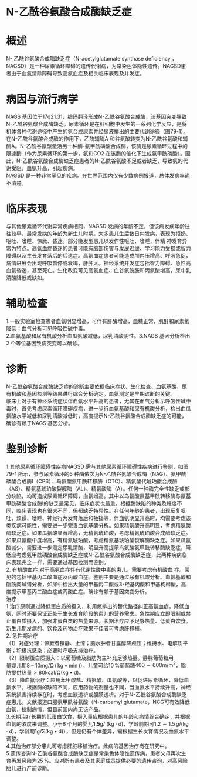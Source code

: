 # N-乙酰谷氨酸合成酶缺乏症  
# 概述  
N- 乙酰谷氨酸合成酶缺乏症（N-acetylglutamate synthase deficiency ，NAGSD）是一种尿素循环障碍的遗传代谢病，为常染色体隐性遗传。NAGSD患者由于血氨清除障碍导致高氨血症及相关临床表现及并发症。  
# 病因与流行病学  
NAGS 基因位于17q21.31，编码翻译形成N-乙酰谷氨酸合成酶，该基因突变导致N-乙酰谷氨酸合成酶缺乏。尿素循环是在肝细胞中发生的一系列化学反应，是将机体各种代谢途径中产生的氨合成尿素并经尿液排出的主要代谢途径（图79-1）。在N-乙酰谷氨酸合成酶的作用下，乙酰辅酶A 和谷氨酸转变为N-乙酰谷氨酸和辅酶A。N-乙酰谷氨酸激活另一种酶-氨甲酰磷酸合成酶，该酶是尿素循环过程中的限速酶（作为尿素循环的第一步，氨和CO2 在该酶的催化下生成氨甲酰磷酸）。因此，N-乙酰谷氨酸合成酶缺乏症患者的N-乙酰谷氨酸不足或者缺乏，导致氨的代谢受阻，血氨升高，引起疾病。  
NAGSD 是一种非常罕见的疾病。在世界范围内仅有少数病例报道，总体发病率尚不清楚。  
# 临床表现  
与其他尿素循环代谢异常疾病相同，NAGSD 发病的年龄不定，但该病发病年龄往往较早，最常发病的年龄为新生儿时期。大多患儿生后数日内发病，表现为拒奶、呕吐、嗜睡、惊厥、昏迷。部分晚发型患儿以发作性呕吐、嗜睡，伴精 神发育异常为特点。高氨血症昏迷的患者可能有脑部伤害与发展迟缓、学习能力受损或智力障碍以及生长发育落后的后遗症。高氨血症患者可能造成颅内压增高、呼吸急促，病情进展会出现呼吸暂停或衰竭，肝肿大。神经系统并发症包括智力障碍、急性高血氨昏迷，甚至死亡。生化改变可见高氨血症、血谷氨酰胺和丙氨酸增高，尿中乳清酸降低或缺如。  
# 辅助检查  
1.一般实验室检查患者血氨明显增高，可伴有肝酶增高，血糖正常，肌酐和尿素氮降低；血气分析可见呼吸性碱中毒。  
2.血氨基酸和尿有机酸分析血瓜氨酸减低，尿乳清酸阴性。3.NAGS 基因分析检出2 个等位基因致病突变可以确诊。  
# 诊断  
N-乙酰谷氨酸合成酶缺乏症的诊断主要依据临床症状、生化检查、血氨基酸、尿有机酸和基因检测等结果进行综合分析确定。血氨测定是早期诊断的关键。  
临床上对于有神经系统症状伴血氨水平升高的患者，尤其在血气分析示呼吸性碱中毒时，首先考虑尿素循环障碍疾病，进一步行血氨基酸和尿有机酸分析，检出血瓜氨酸水平减低和尿乳清酸减低时，高度提示N-乙酰谷氨酸合成酶缺乏症的可能，确诊有赖于NAGS 基因分析。  
# 鉴别诊断  
1.其他尿素循环障碍性疾病NAGSD 需与其他尿素循环障碍性疾病进行鉴别，如图79-1 所示，参与尿素循环的6 种酶依次为N-乙酰谷氨酸合成酶（NAG）、氨甲酰磷酸合成酶Ⅰ（CPS）、鸟氨酸氨甲酰转移酶（OTC）、精氨酸代琥珀酸合成酶（AS）、精氨基琥珀酸裂解酶（AL）、精氨酸酶（A）。任何一种酶完全性缺乏或部分缺陷，均可造成尿素循环障碍，血氨增高。其中以鸟氨酸氨基甲酰转移酶与氨基甲酰磷酸合成酶Ⅰ的缺乏最常见，临床症状也最重。根据酶缺陷的种类及程度不同，临床表现也有很大不同，但都缺乏特异性。在任何年龄的患者，出现反复呕吐、烦躁、嗜睡、神经行为发育落后和抽搐等，伴血氨明显升高时，均需要考虑该类疾病可能性，需要进一步完善血氨基酸分析。如果精氨酸升高明显，考虑精氨酸酶缺乏症。如果瓜氨酸显著增高，无精氨琥珀酸，考虑精氨琥珀酸合成酶缺乏症。如果瓜氨酸中度增高，有精氨琥珀酸，考虑精氨基琥珀酸裂解酶缺乏症。如果瓜氨酸减少，需要进一步测定尿乳清酸，明显升高提示鸟氨酸氨甲酰转移酶缺乏症，降低应考虑氨甲酰磷酸合成酶缺乏症或N-乙酰谷氨酸合成酶缺乏症，此两种疾病临床表现完全一样，需要通过基因检测而鉴别。  
2. 有机酸血症 对于高氨血症伴有代谢性酸中毒的患儿，需要考虑有机酸血 症。常见的包括甲基丙二酸血症及丙酸血症。鉴别主要是通过尿有机酸分析、血氨基酸和酯酰肉碱谱分析，如尿中检出大量的甲基丙二酸或3-羟基丙酸和甲基枸橼酸，高度提示甲基丙二酸血症或丙酸血症。确诊有赖于基因突变分析。  
治疗  
1.治疗原则通过降低蛋白质的摄入，利用氮排出的替代路径纠正高氨血症，降低血氨，同时还要保证正处于生长发育阶段的患儿的营养需求。急性期应立即限制或禁止蛋白质摄入，加强非蛋白类的热量来源。长期治疗应予足够热量、低蛋白饮食。新生儿期发病的、饮食及药物治疗效果不佳者可考虑肝移植。  
2. 急性期治疗  
（1）对症处理：惊厥者镇静、止惊；脑水肿者甘露醇降颅压；维持水、电解质平衡；积极抗感染；必要时呼吸支持治疗。  
（2）限制蛋白质摄入：以葡萄糖及脂肪为主补充足够热量。静脉葡萄糖用  
量婴儿期$8\!\sim\!10\mathrm{mg/\Omega}\,(\,\mathrm{kg}\bullet\operatorname*{min})$），儿童可给$10\,\%$葡萄糖$400{\sim}600\mathrm{m}/\mathrm{m}^{2}$，脂肪提供热量${>}80\mathrm{kcal/\Omega}(\mathrm{kg}\bullet\mathrm{d})$。  
（3）降血氨治疗：应用苯甲酸盐、精氨酸、瓜氨酸等，以促进尿素循环，降低血氨水平。根据酶的缺陷不同，应用药物的剂量也不同，当血氨水平持续升高，神经系统损害持续存在时，考虑血液透析或腹膜透析。对于N-乙酰谷氨酸合成酶缺乏症患儿。文献报道口服氨甲酰谷氨酸（N-carbamyl glutamate，NCG可有效降低血氨，控制病情，但目前国内尚无该产品。  
3.长期治疗长期的低蛋白饮食，摄入量应根据患儿的年龄和病情综合确定，并根据血氨的浓度来调整。小于6 个月的婴儿$\boldsymbol{1.5\mathrm{g/~(kg\cdot d)}}$，学龄前期可$1.2 \sim 1.5\, \mathrm{g/(kg \cdot d)}$，学龄期$\mathrm{1g/\Sigma(kg\bullet d)}$），但是仍有个体差异，需根据生长发育情况及血氨水平调整。  
4.其他治疗部分患儿可考虑肝脏移植治疗。此病的基因治疗尚在研究中。  
5.遗传咨询N-乙酰谷氨酸合成酶缺乏症是常染色体隐性遗传病，患者父母再次生育再发风险为$25\,\%$。应对所有患者及其家庭成员提供必要的遗传咨询，对高风险胎儿进行产前诊断。  
